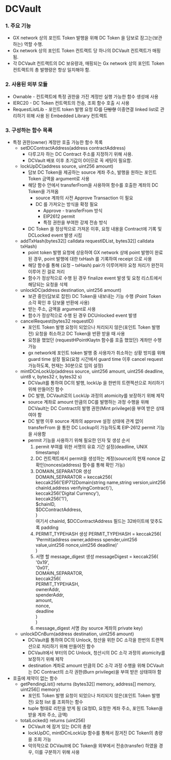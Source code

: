 DCVault
=============
### 1. 주요 기능
*  GX network 상의 포인트 Token 발행을 위해 DC Token 을 담보로 잠그는(보관하는) 역할 수행.
* Gx network 상의 포인트 Token 컨트랙트 당 하나의 DCVault 컨트랙트가 매핑 됨.
* 각 DCVault 컨트랙트의 DC 보유량과, 매핑되는 Gx network 상의 포인트 Token 컨트랙트의 총 발행량은 항상 일치해야 함.

### 2. 사용된 외부 모듈
* Ownable - 컨트랙트에 특정 권한을 가진 계정만 실행 가능한 함수 생성에 사용
* IERC20 - DC Token 컨트랙트의 전송, 조회 함수 호출 시 사용
* RequestListLib - 포인트 token 발행 요청 ID를 ~~단방향~~ 이중연결 linked list로 관리하기 위해 사용 된 Embedded Library 컨트랙트

### 3. 구성하는 함수 목록
* 특정 권한(owner) 계정만 호출 가능한 함수 목록
    * setDCContractAddress(address contractAddress)
        * 다루고자 하는 DC Contract 주소를 지정하기 위해 사용.
        * DCVault 배포 이후 초기값이 0이므로 꼭 세팅이 필요함.
    * lockUpDC(address source, uint256 amount)
        * 담보 DC Token을 제공하는 source 계좌 주소, 발행을 원하는 포인트 Token 금액을 argument로 사용
        * 해당 함수 안에서 transferFrom을 사용하여 함수를 호출한 계좌의 DC Token을 가져옴
            * source 계좌의 사전 Approve Transaction 이 필요
            * DC 를 가져오는 방식을 확정 필요
                * Approve - transferFrom 방식
                * EIP2612 permit
                * 특정 권한을 부여한 강제 전송 방식
        * DC Token 을 정상적으로 가져온 이후, 요청 내용을 Contract에 기록 및 DCLocked event 발생 시킴
    * addTxHash(bytes32[] calldata requestIDList, bytes32[] calldata txHash)
        * point token 발행 요청에 상응하여 GX network 상에 point 발행이 완료 된 경우, point 발행에 대한 txHash 를 기록하여 receipt 으로 사용
        * 해당 함수를 통해 (요청 – txHash) pair가 이루어져야 요청 처리가 완전히 이루어 진 걸로 처리
        * 함수가 정상적으로 수행 된 경우 finalize event 발생 및 요청 리스트에서 해당되는 요청을 삭제
    * unlockDC(address destination, uint256 amount)
        * 보관 중인(담보로 잡힌) DC Token을 내보내는 기능 수행 (Point Token 소각 확인 후 담보물 반환에 사용)
        * 받는 주소, 금액을 argument로 사용
        * 함수가 정상적으로 수행 된 경우 DCUnlocked event 발생
    * cancelRequest(bytes32 requestID) 
        * 포인트 Token 발행 요청이 되었으나 처리되지 않은(포인트 Token 발행 전) 요청을 취소하고 DC Token을 반환 받을 때 사용
        * 요청을 했었던 (requestHPointKlaytn 함수를 호출 했었던) 계좌만 수행 가능
        * gx network에 포인트 token 발행 중 사용자가 취소하는 상황 방지를 위해 guard time 설정 필요(요청 시간에서 guard time 이후 cancel request 가능하도록, 현재는 30분으로 임의 설정)
    * mintDCnLockUp(address source, uint256 amount, uint256 deadline, uint8 v, bytes32 r, bytes32 s)
        * DCVault를 통하여 DC의 발행, lockUp 을 한번의 트랜젝션으로 처리하기 위해 만들어진 함수
        * DC 발행, DCVault로의 LockUp 과정의 atomicity를 보장하기 위해 제작
        * source 계좌로 amount 만큼의 DC를 발행하는 과정 수행을 위해 DCVault는 DC Contract의 발행 권한(Mint privilege)을 부여 받은 상태여야 함
        * DC 발행 이후 source 계좌의 approve 설정 상태에 관계 없이 transferFrom 을 통한 DC Lockup이 가능하도록 EIP-2612 permit 기능을 사용함
        * permit 기능을 사용하기 위해 필요한 인자 및 생성 순서
            1. permit 부여를 위한 서명의 유효 기간 설정(deadline, UNIX timestamp)
            2. DC 컨트랙트에서 permit을 생성하는 계정(source)의 현재 nonce 값 확인(nonces(address) 함수를 통해 확인 가능)
            3. DOMAIN_SEPARATOR 생성   
                DOMAIN_SEPARATOR = keccak256(   
                    keccak256('EIP712Domain(string name,string version,uint256 chainId,address verifyingContract)'),   
                    keccak256('Digital Currency'),   
                    keccak256('1'),   
                    $chainID,   
                    $DCContractAddress,   
                )   
                여기서 chainId, $DCContractAddress 필드는 32바이트에 맞추도록 padding
            4. PERMIT_TYPEHASH 생성
                PERMIT_TYPEHASH = keccak256(   
                    'Permit(address owner,address spender,uint256 value,uint256 nonce,uint256 deadline)'   
                )
            5. 서명 할 message_digest 생성
                messageDigest = keccak256(   
                    '0x19',   
                    '0x01',   
                    DOMAIN_SEPARATOR,   
                    keccak256(   
                        PERMIT_TYPEHASH,   
                        ownerAddr,   
                        spenderAddr,   
                        amount,   
                        nonce,   
                        deadline   
                    )   
                )
            6. message_digest 서명 (by source 계좌의 private key)
    * unlockDCnBurn(address destination, uint256 amount)
        * DCVault를 통하여 DC의 Unlock, 청산을 위한 DC 소각을 한번의 트랜젝션으로 처리하기 위해 만들어진 함수
        * DCVault에서 부터의 DC Unlock, 청산시의 DC 소각 과정의 atomicity를 보장하기 위해 제작
        * destination 계좌로 amount 만큼의 DC 소각 과정 수행을 위해 DCVault는 DC Contract의 소각 권한(Burn privilege)을 부여 받은 상태여야 함
* 호출에 제약이 없는 함수
    * getPendingList() returns (bytes32[] memory, address[] memory, uint256[] memory)
        * 포인트 Token 발행 요청이 되었으나 처리되지 않은(포인트 Token 발행 전) 요청 list 를 조회하는 함수
        * tuple 형태로 리턴을 받게 됨
        (요청ID, 요청한 계좌 주소, 포인트 Token을 받을 계좌 주소, 금액) 
    * totalLocked() returns (uint256)
        * DCVault 에 잠겨 있는 DC의 총량
        * lockUpDC, mintDCnLockUp 함수를 통해서 잠겨진 DC Token의 총량을 조회 가능
        * 악의적으로 DCVault에 DC Token을 외부에서 전송(transfer) 하였을 경우, 이를 구분하기 위해 사용
